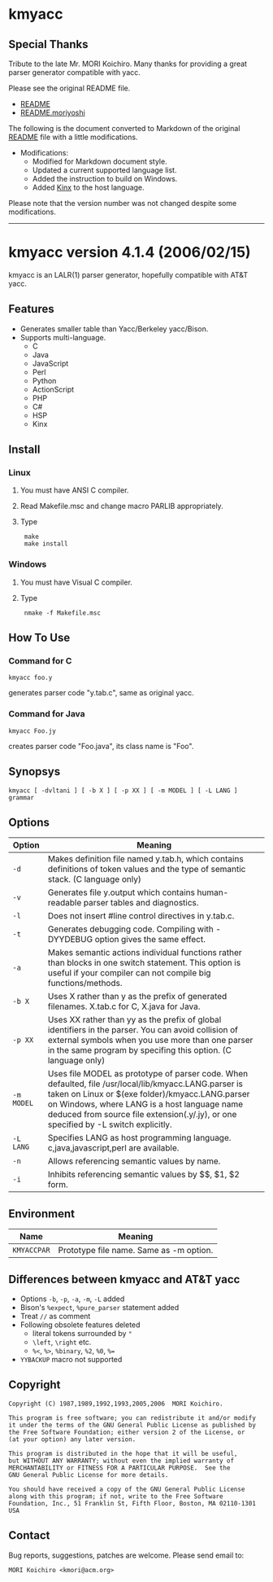 # kmyacc

## Special Thanks

Tribute to the late Mr. MORI Koichiro.
Many thanks for providing a great parser generator compatible with yacc.

Please see the original README file.

* [README](README)
* [README.moriyoshi](README.moriyoshi)

The following is the document converted to Markdown of the original [README](README) file with a little modifications.

* Modifications:
  * Modified for Markdown document style.
  * Updated a current supported language list.
  * Added the instruction to build on Windows.
  * Added [Kinx](https://github.com/Kray-G/kinx) to the host language.

Please note that the version number was not changed despite some modifications.

---

# kmyacc version 4.1.4 (2006/02/15)

kmyacc is an LALR(1) parser generator, hopefully compatible with AT&T yacc.

## Features

- Generates smaller table than Yacc/Berkeley yacc/Bison.
- Supports multi-language.
    - C
    - Java
    - JavaScript
    - Perl
    - Python
    - ActionScript
    - PHP
    - C#
    - HSP
    - Kinx


## Install

### Linux

1. You must have ANSI C compiler.
2. Read Makefile.msc and change macro PARLIB appropriately.
3. Type

        make
        make install

### Windows

1. You must have Visual C compiler.
2. Type

        nmake -f Makefile.msc

## How To Use

### Command for C

    kmyacc foo.y

generates parser code "y.tab.c", same as original yacc.

### Command for Java

    kmyacc Foo.jy

creates parser code "Foo.java", its class name is "Foo".

## Synopsys

    kmyacc [ -dvltani ] [ -b X ] [ -p XX ] [ -m MODEL ] [ -L LANG ] grammar

## Options

|   Option   |                                                                                                                Meaning                                                                                                                 |
| ---------- | -------------------------------------------------------------------------------------------------------------------------------------------------------------------------------------------------------------------------------------- |
| `-d`       | Makes definition file named y.tab.h, which contains definitions of token values and the type of semantic stack. (C language only)                                                                                                      |
| `-v`       | Generates file y.output which contains human-readable parser tables and diagnostics.                                                                                                                                                   |
| `-l`       | Does not insert #line control directives in y.tab.c.                                                                                                                                                                                   |
| `-t`       | Generates debugging code.  Compiling with -DYYDEBUG option gives the same effect.                                                                                                                                                      |
| `-a`       | Makes semantic actions individual functions rather than blocks in one switch statement.  This option is useful if your compiler can not compile big functions/methods.                                                                 |
| `-b X`     | Uses X rather than y as the prefix of generated filenames. X.tab.c for C, X.java for Java.                                                                                                                                             |
| `-p XX`    | Uses XX rather than yy as the prefix of global identifiers in the parser.  You can avoid collision of external symbols when you use more than one parser in the same program by specifing this option. (C language only)               |
| `-m MODEL` | Uses file MODEL as prototype of parser code. When defaulted, file /usr/local/lib/kmyacc.LANG.parser is taken on Linux or $(exe folder)/kmyacc.LANG.parser on Windows, where LANG is a host language name deduced from source file extension(.y/.jy), or one specified by -L switch explicitly. |
| `-L LANG`  | Specifies LANG as host programming language. c,java,javascript,perl are available.                                                                                                                                                     |
| `-n`       | Allows referencing semantic values by name.                                                                                                                                                                                            |
| `-i`       | Inhibits referencing semantic values by $$, $1, $2 form.                                                                                                                                                                               |

## Environment

|    Name     |                 Meaning                 |
| ----------- | --------------------------------------- |
| `KMYACCPAR` | Prototype file name. Same as -m option. |


## Differences between kmyacc and AT&T yacc

-  Options `-b`, `-p`, `-a`, `-m`, `-L` added
-  Bison's `%expect`, `%pure_parser` statement added
-  Treat `//` as comment
-  Following obsolete features deleted
	- literal tokens surrounded by `"`
	- `\left`, `\right` etc.
	- `%<`, `%>`, `%binary`, `%2`, `%0`, `%=`
-  `YYBACKUP` macro not supported


## Copyright

```
Copyright (C) 1987,1989,1992,1993,2005,2006  MORI Koichiro.

This program is free software; you can redistribute it and/or modify
it under the terms of the GNU General Public License as published by
the Free Software Foundation; either version 2 of the License, or
(at your option) any later version.

This program is distributed in the hope that it will be useful,
but WITHOUT ANY WARRANTY; without even the implied warranty of
MERCHANTABILITY or FITNESS FOR A PARTICULAR PURPOSE.  See the
GNU General Public License for more details.

You should have received a copy of the GNU General Public License
along with this program; if not, write to the Free Software
Foundation, Inc., 51 Franklin St, Fifth Floor, Boston, MA 02110-1301 USA
```


## Contact

Bug reports, suggestions, patches are welcome.
Please send email to:

    MORI Koichiro <kmori@acm.org>  

